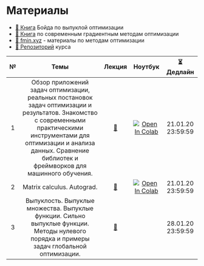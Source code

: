# Материалы
* [📕 Книга](https://web.stanford.edu/~boyd/cvxbook/) Бойда по выпуклой оптимизации
* [📕 Книга](https://arxiv.org/ftp/arxiv/papers/1711/1711.00394.pdf) по современным градиентным методам оптимизации
* [💎 fmin.xyz](https://fmin.xyz/) - материалы по методам оптимизации
* [💾 Репозиторий](https://github.com/MerkulovDaniil/intro_opt) курса

| № | Темы | Лекция | Ноутбук | ⏳ Дедлайн |
|:-:|:-:|:-:|:-:|:-:|
| 1 | Обзор приложений задач оптимизации, реальных постановок задач оптимизации и результатов. Знакомство с современными практическими инструментами для оптимизации и анализа данных. Сравнение библиотек и фреймворков для машинного обучения. | [📄](./lectures/1_Optimization_overview.pdf) | [![Open In Colab](https://colab.research.google.com/assets/colab-badge.svg)](https://colab.research.google.com/github/MerkulovDaniil/intro_opt/blob/master/notebooks/intro_opt_1.ipynb) |  21.01.20 23:59:59 |
| 2 | Matrix calculus. Autograd.  | [📄](./lectures/2_Autograd_matrix_calculus_convexity.pdf) | [![Open In Colab](https://colab.research.google.com/assets/colab-badge.svg)](https://colab.research.google.com/github/MerkulovDaniil/intro_opt/blob/master/notebooks/intro_opt_2.ipynb) |  21.01.20 23:59:59  |
| 3 | Выпуклость. Выпуклые множества. Выпуклые функции. Сильно выпуклые функции. Методы нулевого порядка и примеры задач глобальной оптимизации. | [📄](./lectures/3_convexity_zero_order.pdf) | | 28.01.20 23:59:59 |